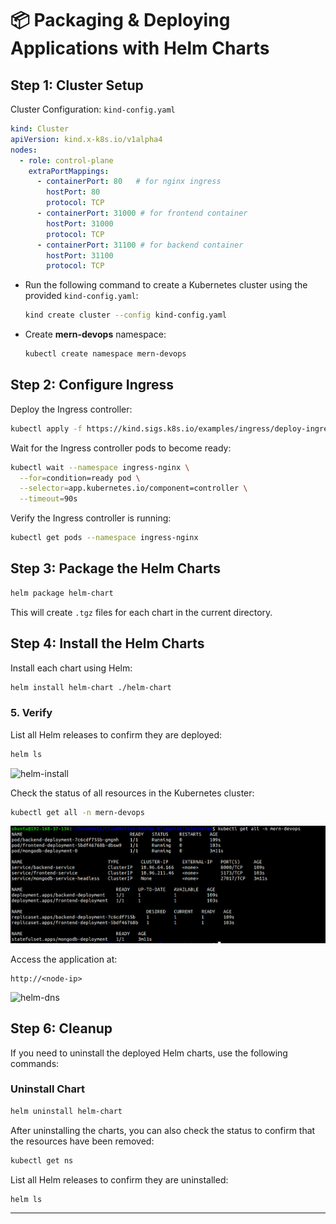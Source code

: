 #  📦 Packaging & Deploying Applications with Helm Charts

## Step 1: Cluster Setup

Cluster Configuration: `kind-config.yaml`
```yaml
kind: Cluster
apiVersion: kind.x-k8s.io/v1alpha4
nodes:
  - role: control-plane
    extraPortMappings:
      - containerPort: 80   # for nginx ingress
        hostPort: 80
        protocol: TCP
      - containerPort: 31000 # for frontend container
        hostPort: 31000
        protocol: TCP
      - containerPort: 31100 # for backend container
        hostPort: 31100
        protocol: TCP
```

- Run the following command to create a Kubernetes cluster using the provided `kind-config.yaml`:

  ```bash
  kind create cluster --config kind-config.yaml
  ```

- Create **mern-devops** namespace:

  ```bash
  kubectl create namespace mern-devops
  ```


## Step 2: Configure Ingress

Deploy the Ingress controller:

```bash
kubectl apply -f https://kind.sigs.k8s.io/examples/ingress/deploy-ingress-nginx.yaml
```

Wait for the Ingress controller pods to become ready:

```bash
kubectl wait --namespace ingress-nginx \
  --for=condition=ready pod \
  --selector=app.kubernetes.io/component=controller \
  --timeout=90s
```

Verify the Ingress controller is running:

```bash
kubectl get pods --namespace ingress-nginx
```

## Step 3: Package the Helm Charts

```bash
helm package helm-chart
```

This will create `.tgz` files for each chart in the current directory.



## Step 4: Install the Helm Charts

Install each chart using Helm:

```bash
helm install helm-chart ./helm-chart
```

### 5. Verify

List all Helm releases to confirm they are deployed:

```bash
helm ls
```
![helm-install](./assets/helm-ls.png)

Check the status of all resources in the Kubernetes cluster:

```bash
kubectl get all -n mern-devops
```
![helm-get-all](./assets/K8s-4.png)

Access the application at:

```
http://<node-ip>
```
![helm-dns](./assets/helm-dns.png)


## Step 6: Cleanup

If you need to uninstall the deployed Helm charts, use the following commands:

### Uninstall Chart

```bash
helm uninstall helm-chart
```

After uninstalling the charts, you can also check the status to confirm that the resources have been removed:

```bash
kubectl get ns
```

List all Helm releases to confirm they are uninstalled:

```bash
helm ls
```

---

